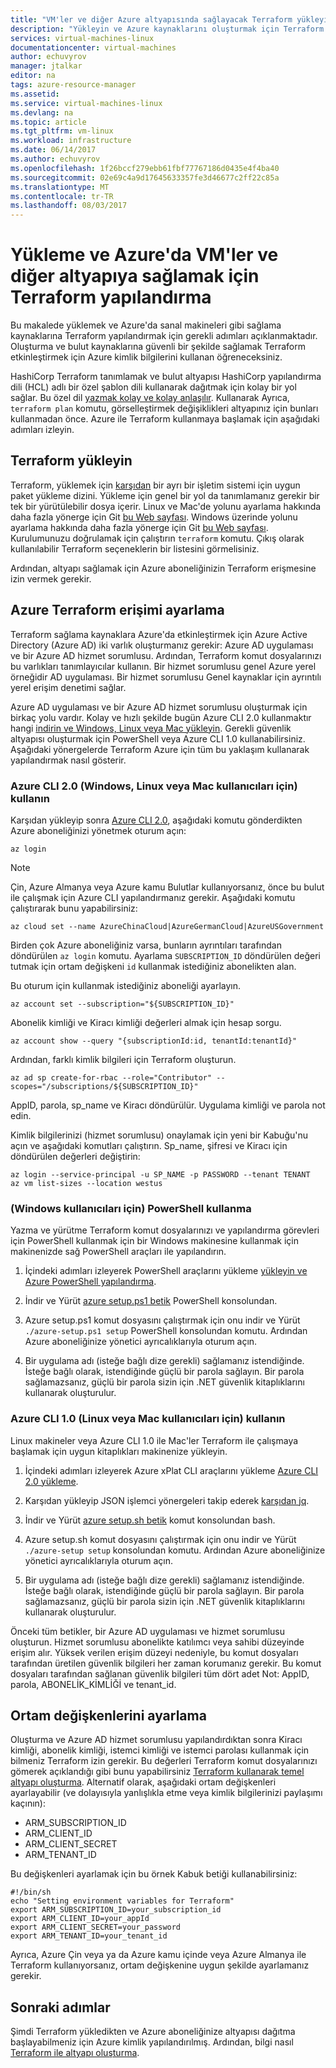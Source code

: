 ```yaml
---
title: "VM'ler ve diğer Azure altyapısında sağlayacak Terraform yükleyip | Microsoft Docs"
description: "Yükleyin ve Azure kaynaklarını oluşturmak için Terraform yapılandırma hakkında bilgi edinin"
services: virtual-machines-linux
documentationcenter: virtual-machines
author: echuvyrov
manager: jtalkar
editor: na
tags: azure-resource-manager
ms.assetid: 
ms.service: virtual-machines-linux
ms.devlang: na
ms.topic: article
ms.tgt_pltfrm: vm-linux
ms.workload: infrastructure
ms.date: 06/14/2017
ms.author: echuvyrov
ms.openlocfilehash: 1f26bccf279ebb61fbf77767186d0435e4f4ba40
ms.sourcegitcommit: 02e69c4a9d17645633357fe3d46677c2ff22c85a
ms.translationtype: MT
ms.contentlocale: tr-TR
ms.lasthandoff: 08/03/2017
---
```

# <a name="install-and-configure-terraform-to-provision-vms-and-other-infrastructure-into-azure"></a>Yükleme ve Azure'da VM'ler ve diğer altyapıya sağlamak için Terraform yapılandırma 
Bu makalede yüklemek ve Azure'da sanal makineleri gibi sağlama kaynaklarına Terraform yapılandırmak için gerekli adımları açıklanmaktadır. Oluşturma ve bulut kaynaklarına güvenli bir şekilde sağlamak Terraform etkinleştirmek için Azure kimlik bilgilerini kullanan öğreneceksiniz.

HashiCorp Terraform tanımlamak ve bulut altyapısı HashiCorp yapılandırma dili (HCL) adlı bir özel şablon dili kullanarak dağıtmak için kolay bir yol sağlar. Bu özel dil [yazmak kolay ve kolay anlaşılır](terraform-create-complete-vm.md). Kullanarak Ayrıca, `terraform plan` komutu, görselleştirmek değişiklikleri altyapınız için bunları kullanmadan önce. Azure ile Terraform kullanmaya başlamak için aşağıdaki adımları izleyin.

## <a name="install-terraform"></a>Terraform yükleyin
Terraform, yüklemek için [karşıdan](https://www.terraform.io/downloads.html) bir ayrı bir işletim sistemi için uygun paket yükleme dizini. Yükleme için genel bir yol da tanımlamanız gerekir bir tek bir yürütülebilir dosya içerir. Linux ve Mac'de yolunu ayarlama hakkında daha fazla yönerge için Git [bu Web sayfası](https://stackoverflow.com/questions/14637979/how-to-permanently-set-path-on-linux). Windows üzerinde yolunu ayarlama hakkında daha fazla yönerge için Git [bu Web sayfası](https://stackoverflow.com/questions/1618280/where-can-i-set-path-to-make-exe-on-windows). Kurulumunuzu doğrulamak için çalıştırın `terraform` komutu. Çıkış olarak kullanılabilir Terraform seçeneklerin bir listesini görmelisiniz.

Ardından, altyapı sağlamak için Azure aboneliğinizin Terraform erişmesine izin vermek gerekir.

## <a name="set-up-terraform-access-to-azure"></a>Azure Terraform erişimi ayarlama
Terraform sağlama kaynaklara Azure'da etkinleştirmek için Azure Active Directory (Azure AD) iki varlık oluşturmanız gerekir: Azure AD uygulaması ve bir Azure AD hizmet sorumlusu. Ardından, Terraform komut dosyalarınızı bu varlıkları tanımlayıcılar kullanın. Bir hizmet sorumlusu genel Azure yerel örneğidir AD uygulaması. Bir hizmet sorumlusu Genel kaynaklar için ayrıntılı yerel erişim denetimi sağlar.

Azure AD uygulaması ve bir Azure AD hizmet sorumlusu oluşturmak için birkaç yolu vardır. Kolay ve hızlı şekilde bugün Azure CLI 2.0 kullanmaktır hangi [indirin ve Windows, Linux veya Mac yükleyin](https://docs.microsoft.com/en-us/cli/azure/install-azure-cli). Gerekli güvenlik altyapısı oluşturmak için PowerShell veya Azure CLI 1.0 kullanabilirsiniz. Aşağıdaki yönergelerde Terraform Azure için tüm bu yaklaşım kullanarak yapılandırmak nasıl gösterir.

### <a name="use-azure-cli-20-for-windows-linux-or-mac-users"></a>Azure CLI 2.0 (Windows, Linux veya Mac kullanıcıları için) kullanın 
Karşıdan yükleyip sonra [Azure CLI 2.0](https://docs.microsoft.com/en-us/cli/azure/install-azure-cli), aşağıdaki komutu gönderdikten Azure aboneliğinizi yönetmek oturum açın:

```
az login
```

>[!NOTE]
>Çin, Azure Almanya veya Azure kamu Bulutlar kullanıyorsanız, önce bu bulut ile çalışmak için Azure CLI yapılandırmanız gerekir. Aşağıdaki komutu çalıştırarak bunu yapabilirsiniz:

```
az cloud set --name AzureChinaCloud|AzureGermanCloud|AzureUSGovernment
```

Birden çok Azure aboneliğiniz varsa, bunların ayrıntıları tarafından döndürülen `az login` komutu. Ayarlama `SUBSCRIPTION_ID` döndürülen değeri tutmak için ortam değişkeni `id` kullanmak istediğiniz abonelikten alan. 

Bu oturum için kullanmak istediğiniz aboneliği ayarlayın.

```
az account set --subscription="${SUBSCRIPTION_ID}"
```

Abonelik kimliği ve Kiracı kimliği değerleri almak için hesap sorgu.

```
az account show --query "{subscriptionId:id, tenantId:tenantId}"
```

Ardından, farklı kimlik bilgileri için Terraform oluşturun.

```
az ad sp create-for-rbac --role="Contributor" --scopes="/subscriptions/${SUBSCRIPTION_ID}"
```

AppID, parola, sp_name ve Kiracı döndürülür. Uygulama kimliği ve parola not edin.

Kimlik bilgilerinizi (hizmet sorumlusu) onaylamak için yeni bir Kabuğu'nu açın ve aşağıdaki komutları çalıştırın. Sp_name, şifresi ve Kiracı için döndürülen değerleri değiştirin:

```
az login --service-principal -u SP_NAME -p PASSWORD --tenant TENANT
az vm list-sizes --location westus
```

### <a name="use-powershell-for-windows-users"></a>(Windows kullanıcıları için) PowerShell kullanma 
Yazma ve yürütme Terraform komut dosyalarınızı ve yapılandırma görevleri için PowerShell kullanmak için bir Windows makinesine kullanmak için makinenizde sağ PowerShell araçları ile yapılandırın. 

1. İçindeki adımları izleyerek PowerShell araçlarını yükleme [yükleyin ve Azure PowerShell yapılandırma](https://docs.microsoft.com/en-us/powershell/azure/install-azurerm-ps). 

2. İndir ve Yürüt [azure setup.ps1 betik](https://github.com/echuvyrov/terraform101/blob/master/azureSetup.ps1) PowerShell konsolundan.

3. Azure setup.ps1 komut dosyasını çalıştırmak için onu indir ve Yürüt `./azure-setup.ps1 setup` PowerShell konsolundan komutu. Ardından Azure aboneliğinize yönetici ayrıcalıklarıyla oturum açın.

4. Bir uygulama adı (isteğe bağlı dize gerekli) sağlamanız istendiğinde. İsteğe bağlı olarak, istendiğinde güçlü bir parola sağlayın. Bir parola sağlamazsanız, güçlü bir parola sizin için .NET güvenlik kitaplıklarını kullanarak oluşturulur.

### <a name="use-azure-cli-10-for-linux-or-mac-users"></a>Azure CLI 1.0 (Linux veya Mac kullanıcıları için) kullanın
Linux makineler veya Azure CLI 1.0 ile Mac'ler Terraform ile çalışmaya başlamak için uygun kitaplıkları makinenize yükleyin.  

1. İçindeki adımları izleyerek Azure xPlat CLI araçlarını yükleme [Azure CLI 2.0 yükleme](https://docs.microsoft.com/cli/azure/install-azure-cli). 

2. Karşıdan yükleyip JSON işlemci yönergeleri takip ederek [karşıdan jq](https://stedolan.github.io/jq/download/).

3. İndir ve Yürüt [azure setup.sh betik](https://github.com/mitchellh/packer/blob/master/contrib/azure-setup.sh) komut konsolundan bash.

4. Azure setup.sh komut dosyasını çalıştırmak için onu indir ve Yürüt `./azure-setup setup` konsolundan komutu. Ardından Azure aboneliğinize yönetici ayrıcalıklarıyla oturum açın.
 
5. Bir uygulama adı (isteğe bağlı dize gerekli) sağlamanız istendiğinde. İsteğe bağlı olarak, istendiğinde güçlü bir parola sağlayın. Bir parola sağlamazsanız, güçlü bir parola sizin için .NET güvenlik kitaplıklarını kullanarak oluşturulur.

Önceki tüm betikler, bir Azure AD uygulaması ve hizmet sorumlusu oluşturun. Hizmet sorumlusu abonelikte katılımcı veya sahibi düzeyinde erişim alır. Yüksek verilen erişim düzeyi nedeniyle, bu komut dosyaları tarafından üretilen güvenlik bilgileri her zaman korumanız gerekir. Bu komut dosyaları tarafından sağlanan güvenlik bilgileri tüm dört adet Not: AppID, parola, ABONELİK_KİMLİĞİ ve tenant_id.

## <a name="set-environment-variables"></a>Ortam değişkenlerini ayarlama
Oluşturma ve Azure AD hizmet sorumlusu yapılandırdıktan sonra Kiracı kimliği, abonelik kimliği, istemci kimliği ve istemci parolası kullanmak için bilmeniz Terraform izin gerekir. Bu değerleri Terraform komut dosyalarınızı gömerek açıklandığı gibi bunu yapabilirsiniz [Terraform kullanarak temel altyapı oluşturma](terraform-create-complete-vm.md). Alternatif olarak, aşağıdaki ortam değişkenleri ayarlayabilir (ve dolayısıyla yanlışlıkla etme veya kimlik bilgilerinizi paylaşımı kaçının):

- ARM_SUBSCRIPTION_ID
- ARM_CLIENT_ID
- ARM_CLIENT_SECRET
- ARM_TENANT_ID

Bu değişkenleri ayarlamak için bu örnek Kabuk betiği kullanabilirsiniz:

```
#!/bin/sh
echo "Setting environment variables for Terraform"
export ARM_SUBSCRIPTION_ID=your_subscription_id
export ARM_CLIENT_ID=your_appId
export ARM_CLIENT_SECRET=your_password
export ARM_TENANT_ID=your_tenant_id
```

Ayrıca, Azure Çin veya ya da Azure kamu içinde veya Azure Almanya ile Terraform kullanıyorsanız, ortam değişkenine uygun şekilde ayarlamanız gerekir.

## <a name="next-steps"></a>Sonraki adımlar
Şimdi Terraform yükledikten ve Azure aboneliğinize altyapısı dağıtma başlayabilmeniz için Azure kimlik yapılandırılmış. Ardından, bilgi nasıl [Terraform ile altyapı oluşturma](terraform-create-complete-vm.md).
